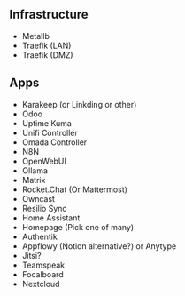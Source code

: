 ## Infrastructure

- Metallb
- Traefik (LAN)
- Traefik (DMZ)

## Apps

- Karakeep (or Linkding or other)
- Odoo
- Uptime Kuma
- Unifi Controller
- Omada Controller
- N8N
- OpenWebUI
- Ollama
- Matrix
- Rocket.Chat (Or Mattermost)
- Owncast
- Resilio Sync
- Home Assistant
- Homepage (Pick one of many)
- Authentik
- Appflowy (Notion alternative?) or Anytype
- Jitsi?
- Teamspeak
- Focalboard
- Nextcloud